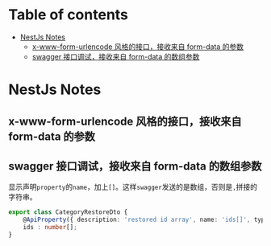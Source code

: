 # Table of contents

- [NestJs Notes](#nestjs-notes)
  - [x-www-form-urlencode 风格的接口，接收来自 form-data 的参数](#x-www-form-urlencode-风格的接口接收来自-form-data-的参数)
  - [swagger 接口调试，接收来自 form-data 的数组参数](#swagger-接口调试接收来自-form-data-的数组参数)

# NestJs Notes

## x-www-form-urlencode 风格的接口，接收来自 form-data 的参数

## swagger 接口调试，接收来自 form-data 的数组参数

显示声明`property`的`name`，加上`[]`。这样`swagger`发送的是数组，否则是`,`拼接的字符串。

```ts
export class CategoryRestoreDto {
    @ApiProperty({ description: 'restored id array', name: 'ids[]', type: Number, required: true, isArray: true })
    ids : number[];
}
```
